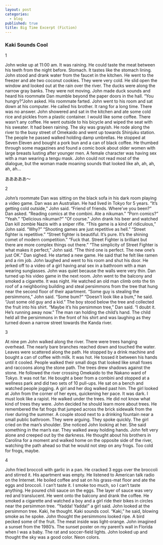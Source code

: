 ```yaml
---
layout: post
categories: 
  - blog
published: true
title: Big Time Excerpt (Fiction)
---
```


### Kaki Sounds Cool

1

John woke up at 11:00 am. It was raining. He could taste the meat between his teeth from the night before. Stomach. It tastes like the stomach lining. John stood and drank water from the faucet in the kitchen. He went to the freezer and ate two coconut cookies. They were very cold. He slid open the window and looked out at the rain over the river. The ducks were along the narrow gray banks. They were not moving. John made duck sounds and heard his roommate Dan mumble beyond the paper doors in the hall. “You hungry?”John asked. His roommate farted. John went to his room and sat down at his computer. He called his brother. It rang for a long time. There was no answer. John showered and sat in the kitchen and ate some cold rice and pickles from a plastic container. I would like some coffee. There wasn't any coffee. He went outside to his bicycle and wiped the seat with his sweater. It had been raining. The sky was grayish. He rode along the river to the busy street of Omekaido and went up towards Shinjuku station. The people he passed walked holding damp umbrellas. He stopped at Seven Eleven and bought a pork bun and a can of black coffee. He thumbed through some magazines and found a comic book about older women with large breasts lusting after younger men. A female character was having sex with a man wearing a tengu mask. John could not read most of the dialogue, but the woman made moaning sounds that looked like ah, ah, ah, ah, ah...

あああああ～

2

John’s roommate Dan was sitting on the black sofa in his dark room playing a video game. Dan was an Australian. He had lived in Tokyo for 5 years. “It’s getting cold outside,” John said. “Friend of friends. Where’ve you been?” Dan asked. “Reading comics at the combini. Ate a nikuman." “Porn comics?” “Yeah.” “Delicious nikuman?” "Of course." John drank his beer and watched Dan kill zombie Nazis with a sniper rifle. “This game is a kind of ridiculous,” John said. “Why?” “Shooting games are just repetitive as hell.” “Street fighter is repetitive.” “Street fighter is beautiful. It’s pure. It’s the shining comet of modern competition.” “Fuck that. Street Fighter is brilliant but there are more complex things out there.” “The simplicity of Street Fighter is what makes it perfect,” John said. “The third one is perfect. The new one’s just OK.” Dan sighed. He started a new game. He said that he felt like ramen and a rim job. John laughed and went to his room and shut his door. He jerked off to a video of a girl having anal sex in a bathroom with a man wearing sunglasses. John was quiet because the walls were very thin. Dan turned up his video game in the next room. John went to the balcony and smoked a cigarette. It was night. He watched an old man climb onto the tin roof of a neighboring building and steal persimmons from the tree that hung near the second floor of their apartment. “Some guy is stealing the persimmons,” John said. “Some bum?” “Doesn't look like a bum,” he said. “Just some old guy and a kid.” The boy stood below the tree and collected the fruit into his shirt. “Maybe it’s his persimmon tree,” Dan said. “I doubt it. He’s running away now.” The man ran holding the child’s hand. The child held all the persimmons in the front of his shirt and was laughing as they turned down a narrow street towards the Kanda river.

3

At nine pm John walked along the river. There were trees hanging overhead. The nearly bare branches reached down and touched the water. Leaves were scattered along the path.  He stopped by a drink machine and bought a can of coffee with milk. It was hot. He tossed it between his hands until it cooled. People walked their small dogs that looked like small foxes and raccoons along the stone path. The trees drew shadows against the stone. He followed the river crossing Omekaido to the Nakano ward of Tokyo. It was not far. He bought a beer from a combini and stopped at a wellness park and did two sets of 10 pull-ups. He sat on a bench and watched people jogging. A girl and her dog walked past him. The girl looked at John from the corner of her eyes, quickening her pace. It was dark. I must look like a rapist. He walked under the trees. He did not know what kind of trees they were. John decided he should learn more about trees. He remembered the fat frogs that jumped across the brick sidewalk from the river during the summer.  A couple stood next to a drinking fountain near a small public bathroom. They were arguing. They spoke quickly. The girl cried on the man’s shoulder. She noticed John looking at her. She said something in the man’s ear. They walked away holding hands. John felt very alone and creeped out by the darkness. He thought about his brothers in Carolina for a moment and walked home on the opposite side of the river, watching the path ahead so that he would not step on any frogs. Too cold for frogs, maybe.

4

John fried broccoli with garlic in a pan. He cracked 3 eggs over the broccoli and stirred it. His apartment was empty. He listened to American talk radio on the Internet. He boiled coffee and sat on his grass-mat floor and ate the eggs and broccoli. I can’t taste it. I smoke too much, so I can’t taste anything. He poured chili sauce on the eggs. The layer of sauce was very red and translucent. He went onto the balcony and drank the coffee. He smoked a cigarette and watched a boy and a girl ride their bikes in circles near the persimmon tree. “Yadda! Yadda!” a girl said. John looked at the persimmon tree. Kaki, he thought. Kaki sounds cool. “Kaki,” he said, blowing smoke as he spoke. John thought the persimmons looked ripe. A bird pecked some of the fruit. The meat inside was light-orange. John imagined a sunset from the 1980’s. The sunset  poster on my parent’s wall in Florida when I was a baby. The rat and soccer-field lights. John looked up and thought the sky was a good color. Neon colors.